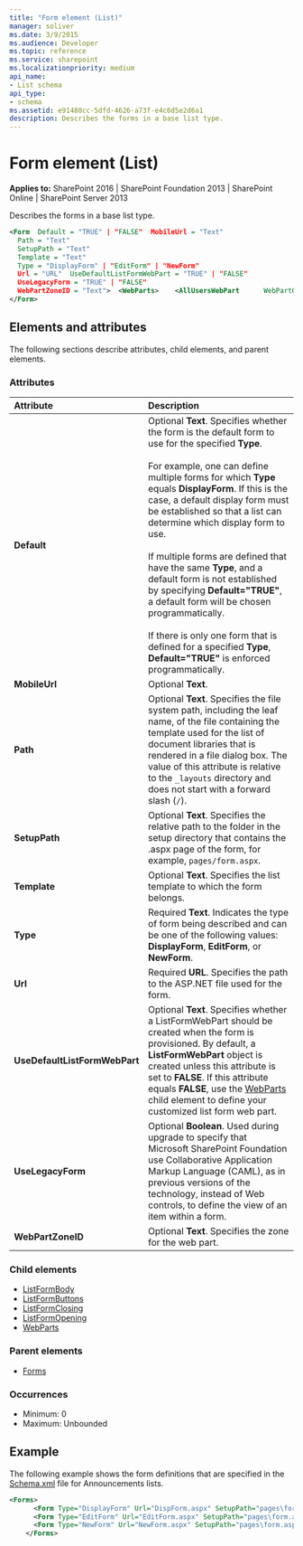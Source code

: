 ```yaml
---
title: "Form element (List)"
manager: soliver
ms.date: 3/9/2015
ms.audience: Developer
ms.topic: reference
ms.service: sharepoint
ms.localizationpriority: medium
api_name:
- List schema
api_type:
- schema
ms.assetid: e91480cc-5dfd-4626-a73f-e4c6d5e2d6a1
description: Describes the forms in a base list type.
---
```


# Form element (List)

**Applies to:** SharePoint 2016 | SharePoint Foundation 2013 | SharePoint Online | SharePoint Server 2013
  
Describes the forms in a base list type.
  
```XML
<Form  Default = "TRUE" | "FALSE"  MobileUrl = "Text"
  Path = "Text"
  SetupPath = "Text"
  Template = "Text"
  Type = "DisplayForm" | "EditForm" | "NewForm"
  Url = "URL"  UseDefaultListFormWebPart = "TRUE" | "FALSE"
  UseLegacyForm = "TRUE" | "FALSE"
  WebPartZoneID = "Text">  <WebParts>    <AllUsersWebPart      WebPartOrder = Integer      WebPartZoneID = "Text">        <![CDATA[...]]>    </AllUsersWebPart>  </WebParts>
</Form>
```

## Elements and attributes

The following sections describe attributes, child elements, and parent elements.

### Attributes

|**Attribute**|**Description**|
|:-----|:-----|
|**Default** <br/> |Optional **Text**. Specifies whether the form is the default form to use for the specified **Type**.<br/><br/>For example, one can define multiple forms for which **Type** equals **DisplayForm**. If this is the case, a default display form must be established so that a list can determine which display form to use.<br/><br/>If multiple forms are defined that have the same **Type**, and a default form is not established by specifying **Default="TRUE"**, a default form will be chosen programmatically.<br/><br/>If there is only one form that is defined for a specified **Type**, **Default="TRUE"** is enforced programmatically.  <br/> |
|**MobileUrl** <br/> |Optional **Text**.  <br/> |
|**Path** <br/> |Optional **Text**. Specifies the file system path, including the leaf name, of the file containing the template used for the list of document libraries that is rendered in a file dialog box. The value of this attribute is relative to the `_layouts` directory and does not start with a forward slash (`/`).  <br/> |
|**SetupPath** <br/> |Optional **Text**. Specifies the relative path to the folder in the setup directory that contains the .aspx page of the form, for example, `pages/form.aspx`.  <br/> |
|**Template** <br/> |Optional **Text**. Specifies the list template to which the form belongs.  <br/> |
|**Type** <br/> |Required **Text**. Indicates the type of form being described and can be one of the following values: **DisplayForm**, **EditForm**, or **NewForm**.  <br/> |
|**Url** <br/> |Required **URL**. Specifies the path to the ASP.NET file used for the form.  <br/> |
|**UseDefaultListFormWebPart** <br/> |Optional **Text**. Specifies whether a ListFormWebPart should be created when the form is provisioned. By default, a **ListFormWebPart** object is created unless this attribute is set to **FALSE**. If this attribute equals **FALSE**, use the [WebParts](webparts-element-list.md) child element to define your customized list form web part.  <br/> |
|**UseLegacyForm** <br/> |Optional **Boolean**. Used during upgrade to specify that Microsoft SharePoint Foundation use Collaborative Application Markup Language (CAML), as in previous versions of the technology, instead of Web controls, to define the view of an item within a form.  <br/> |
|**WebPartZoneID** <br/> |Optional **Text**. Specifies the zone for the web part.  <br/> |
   
### Child elements

- [ListFormBody](listformbody-element-list.md)
- [ListFormButtons](listformbuttons-element-list.md)
- [ListFormClosing](listformclosing-element-list.md)
- [ListFormOpening](listformopening-element-list.md)
- [WebParts](webparts-element-list.md)
   
### Parent elements

- [Forms](forms-element-list.md)
   
### Occurrences

- Minimum: 0
- Maximum: Unbounded  
   
## Example

The following example shows the form definitions that are specified in the [Schema.xml](https://msdn.microsoft.com/library/c2f01064-80d8-47ee-b602-ecf4c480ac56%28Office.15%29.aspx) file for Announcements lists. 
  
```XML
<Forms>
      <Form Type="DisplayForm" Url="DispForm.aspx" SetupPath="pages\form.aspx" WebPartZoneID="Main" />
      <Form Type="EditForm" Url="EditForm.aspx" SetupPath="pages\form.aspx" WebPartZoneID="Main" />
      <Form Type="NewForm" Url="NewForm.aspx" SetupPath="pages\form.aspx" WebPartZoneID="Main" />
    </Forms>
```

<br/>
